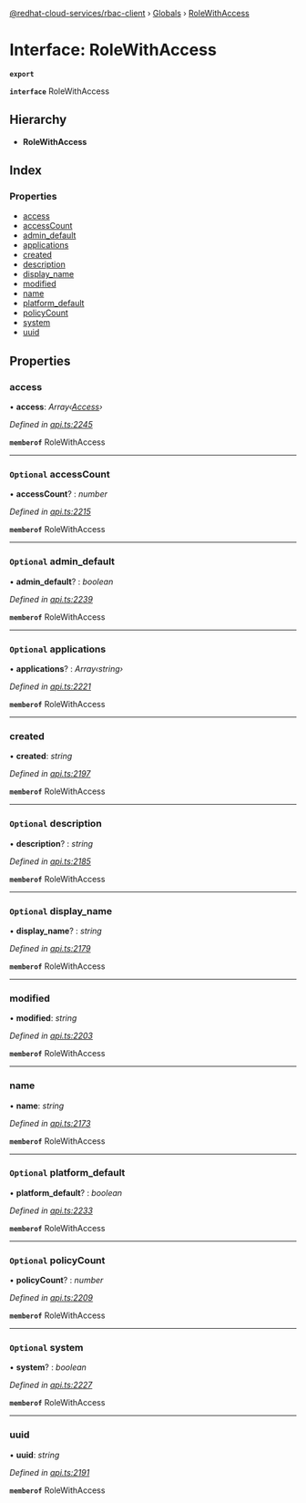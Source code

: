 [@redhat-cloud-services/rbac-client](../README.md) › [Globals](../globals.md) › [RoleWithAccess](rolewithaccess.md)

# Interface: RoleWithAccess

**`export`** 

**`interface`** RoleWithAccess

## Hierarchy

* **RoleWithAccess**

## Index

### Properties

* [access](rolewithaccess.md#access)
* [accessCount](rolewithaccess.md#optional-accesscount)
* [admin_default](rolewithaccess.md#optional-admin_default)
* [applications](rolewithaccess.md#optional-applications)
* [created](rolewithaccess.md#created)
* [description](rolewithaccess.md#optional-description)
* [display_name](rolewithaccess.md#optional-display_name)
* [modified](rolewithaccess.md#modified)
* [name](rolewithaccess.md#name)
* [platform_default](rolewithaccess.md#optional-platform_default)
* [policyCount](rolewithaccess.md#optional-policycount)
* [system](rolewithaccess.md#optional-system)
* [uuid](rolewithaccess.md#uuid)

## Properties

###  access

• **access**: *Array‹[Access](access.md)›*

*Defined in [api.ts:2245](https://github.com/RedHatInsights/javascript-clients.gi/blob/master/packages/rbac/api.ts#L2245)*

**`memberof`** RoleWithAccess

___

### `Optional` accessCount

• **accessCount**? : *number*

*Defined in [api.ts:2215](https://github.com/RedHatInsights/javascript-clients.gi/blob/master/packages/rbac/api.ts#L2215)*

**`memberof`** RoleWithAccess

___

### `Optional` admin_default

• **admin_default**? : *boolean*

*Defined in [api.ts:2239](https://github.com/RedHatInsights/javascript-clients.gi/blob/master/packages/rbac/api.ts#L2239)*

**`memberof`** RoleWithAccess

___

### `Optional` applications

• **applications**? : *Array‹string›*

*Defined in [api.ts:2221](https://github.com/RedHatInsights/javascript-clients.gi/blob/master/packages/rbac/api.ts#L2221)*

**`memberof`** RoleWithAccess

___

###  created

• **created**: *string*

*Defined in [api.ts:2197](https://github.com/RedHatInsights/javascript-clients.gi/blob/master/packages/rbac/api.ts#L2197)*

**`memberof`** RoleWithAccess

___

### `Optional` description

• **description**? : *string*

*Defined in [api.ts:2185](https://github.com/RedHatInsights/javascript-clients.gi/blob/master/packages/rbac/api.ts#L2185)*

**`memberof`** RoleWithAccess

___

### `Optional` display_name

• **display_name**? : *string*

*Defined in [api.ts:2179](https://github.com/RedHatInsights/javascript-clients.gi/blob/master/packages/rbac/api.ts#L2179)*

**`memberof`** RoleWithAccess

___

###  modified

• **modified**: *string*

*Defined in [api.ts:2203](https://github.com/RedHatInsights/javascript-clients.gi/blob/master/packages/rbac/api.ts#L2203)*

**`memberof`** RoleWithAccess

___

###  name

• **name**: *string*

*Defined in [api.ts:2173](https://github.com/RedHatInsights/javascript-clients.gi/blob/master/packages/rbac/api.ts#L2173)*

**`memberof`** RoleWithAccess

___

### `Optional` platform_default

• **platform_default**? : *boolean*

*Defined in [api.ts:2233](https://github.com/RedHatInsights/javascript-clients.gi/blob/master/packages/rbac/api.ts#L2233)*

**`memberof`** RoleWithAccess

___

### `Optional` policyCount

• **policyCount**? : *number*

*Defined in [api.ts:2209](https://github.com/RedHatInsights/javascript-clients.gi/blob/master/packages/rbac/api.ts#L2209)*

**`memberof`** RoleWithAccess

___

### `Optional` system

• **system**? : *boolean*

*Defined in [api.ts:2227](https://github.com/RedHatInsights/javascript-clients.gi/blob/master/packages/rbac/api.ts#L2227)*

**`memberof`** RoleWithAccess

___

###  uuid

• **uuid**: *string*

*Defined in [api.ts:2191](https://github.com/RedHatInsights/javascript-clients.gi/blob/master/packages/rbac/api.ts#L2191)*

**`memberof`** RoleWithAccess
